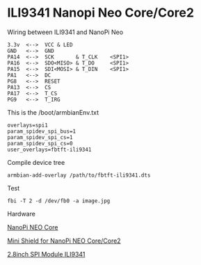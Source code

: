 # ILI9341 Nanopi Neo Core/Core2

Wiring between ILI9341 and NanoPi Neo

```
3.3v  <-->  VCC & LED
GND   <-->  GND
PA14  <-->  SCK       & T_CLK    <SPI1>
PA16  <-->  SDO<MISO> & T_DO     <SPI1>
PA15  <-->  SDI<MOSI> & T_DIN    <SPI1>
PA1   <-->  DC
PG8   <-->  RESET
PA13  <-->  CS
PA17  <-->  T_CS
PG9   <-->  T_IRG
```

This is the /boot/armbianEnv.txt
```
overlays=spi1
param_spidev_spi_bus=1
param_spidev_spi_cs=1
param_spidev_spi_cs=0
user_overlays=fbtft-ili9341
```

Compile device tree
```
armbian-add-overlay /path/to/fbtft-ili9341.dts
```

Test

```
fbi -T 2 -d /dev/fb0 -a image.jpg
```


Hardware

[NanoPi NEO Core](https://www.friendlyelec.com/index.php?route=product/product&product_id=212&search=Neo+core&description=true&category_id=0)

[Mini Shield for NanoPi NEO Core/Core2](https://www.friendlyelec.com/index.php?route=product/product&product_id=213&search=Neo+core&description=true&category_id=0)

[2.8inch SPI Module ILI9341](http://www.lcdwiki.com/2.8inch_SPI_Module_ILI9341_SKU:MSP2807)
